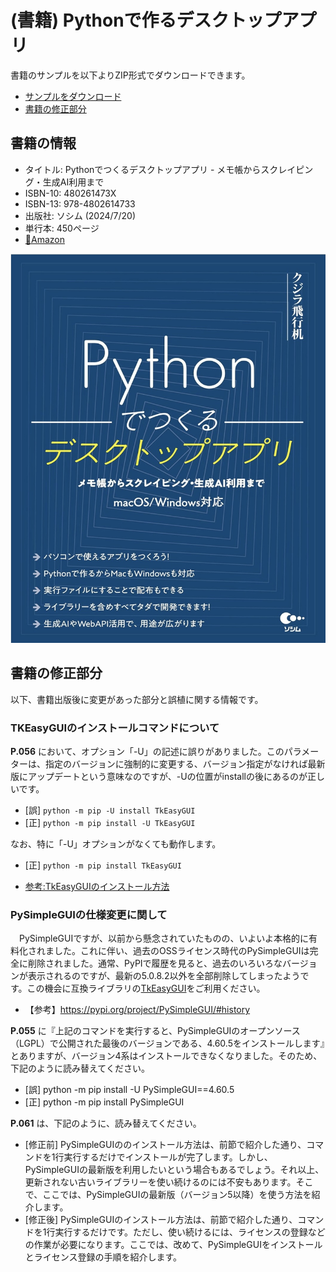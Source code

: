 # (書籍) Pythonで作るデスクトップアプリ

書籍のサンプルを以下よりZIP形式でダウンロードできます。

- [サンプルをダウンロード](https://github.com/kujirahand/book-desktop-python-sample/releases)
- [書籍の修正部分](/README.md#%E6%9B%B8%E7%B1%8D%E3%81%AE%E4%BF%AE%E6%AD%A3%E9%83%A8%E5%88%86)

## 書籍の情報

- タイトル: Pythonでつくるデスクトップアプリ - メモ帳からスクレイピング・生成AI利用まで
- ISBN-10: 480261473X
- ISBN-13: 978-4802614733
- 出版社: ソシム (2024/7/20)
- 単行本: 450ページ
- [🔗Amazon](https://amzn.to/4cis2jo)

![Pythonでつくるデスクトップアプリの書影](book.jpg)

## 書籍の修正部分

以下、書籍出版後に変更があった部分と誤植に関する情報です。

### TKEasyGUIのインストールコマンドについて

**P.056** において、オプション「-U」の記述に誤りがありました。このパラメーターは、指定のバージョンに強制的に変更する、バージョン指定がなければ最新版にアップデートという意味なのですが、-Uの位置がinstallの後にあるのが正しいです。

- [誤] `python -m pip -U install TkEasyGUI`
- [正] `python -m pip install -U TkEasyGUI`

なお、特に「-U」オプションがなくても動作します。

- [正] `python -m pip install TkEasyGUI`

- [参考:TkEasyGUIのインストール方法](https://github.com/kujirahand/tkeasygui-python/blob/main/README-ja.md#%E3%82%A4%E3%83%B3%E3%82%B9%E3%83%88%E3%83%BC%E3%83%AB)


### PySimpleGUIの仕様変更に関して

　PySimpleGUIですが、以前から懸念されていたものの、いよいよ本格的に有料化されました。これに伴い、過去のOSSライセンス時代のPySimpleGUIは完全に削除されました。通常、PyPIで履歴を見ると、過去のいろいろなバージョンが表示されるのですが、最新の5.0.8.2以外を全部削除してしまったようです。この機会に互換ライブラリの[TkEasyGUI](https://pypi.org/project/TkEasyGUI/)をご利用ください。

- 【参考】https://pypi.org/project/PySimpleGUI/#history

**P.055** に『上記のコマンドを実行すると、PySimpleGUIのオープンソース（LGPL）で公開された最後のバージョンである、4.60.5をインストールします』とありますが、バージョン4系はインストールできなくなりました。そのため、下記のように読み替えてください。

- [誤] python -m pip install -U PySimpleGUI==4.60.5
- [正] python -m pip install PySimpleGUI

**P.061** は、下記のように、読み替えてください。

- [修正前] PySimpleGUIののインストール方法は、前節で紹介した通り、コマンドを1行実行するだけでインストールが完了します。しかし、PySimpleGUIの最新版を利用したいという場合もあるでしょう。それ以上、更新されない古いライブラリーを使い続けるのには不安もあります。そこで、ここでは、PySimpleGUIの最新版（バージョン5以降）を使う方法を紹介します。
- [修正後] PySimpleGUIのインストール方法は、前節で紹介した通り、コマンドを1行実行するだけです。ただし、使い続けるには、ライセンスの登録などの作業が必要になります。ここでは、改めて、PySimpleGUIをインストールとライセンス登録の手順を紹介します。



